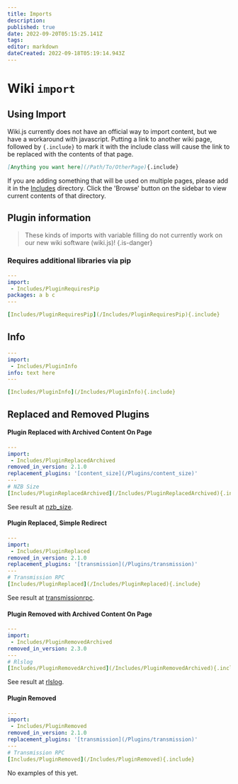 ```yaml
---
title: Imports
description: 
published: true
date: 2022-09-20T05:15:25.141Z
tags: 
editor: markdown
dateCreated: 2022-09-18T05:19:14.943Z
---
```


# Wiki `import`

## Using Import
Wiki.js currently does not have an official way to import content, but we have a workaround with javascript. Putting a link to another wiki page, followed by `{.include}` to mark it with the include class will cause the link to be replaced with the contents of that page. 

```markdown
[Anything you want here](/Path/To/OtherPage){.include}
```

If you are adding something that will be used on multiple pages, please add it in the [Includes](/Includes/) directory. Click the 'Browse' button on the sidebar to view current contents of that directory.

## Plugin information

> These kinds of imports with variable filling do not currently work on our new wiki software (wiki.js)!
{.is-danger}

### Requires additional libraries via pip
```yaml
---
import:
 - Includes/PluginRequiresPip
packages: a b c
---

[Includes/PluginRequiresPip](/Includes/PluginRequiresPip){.include}
```

## Info

```yaml
---
import:
 - Includes/PluginInfo
info: text here
---

[Includes/PluginInfo](/Includes/PluginInfo){.include}

```

## Replaced and Removed Plugins
#### Plugin Replaced with Archived Content On Page

```yaml
---
import:
 - Includes/PluginReplacedArchived
removed_in_version: 2.1.0
replacement_plugins: '[content_size](/Plugins/content_size)'
---
# NZB Size
[Includes/PluginReplacedArchived](/Includes/PluginReplacedArchived){.include}
```

See result at [nzb_size](/Plugins/nzb_size).


#### Plugin Replaced, Simple Redirect
```yaml
---
import:
 - Includes/PluginReplaced
removed_in_version: 2.1.0
replacement_plugins: '[transmission](/Plugins/transmission)'
---
# Transmission RPC
[Includes/PluginReplaced](/Includes/PluginReplaced){.include}
```

See result at [transmissionrpc](/Plugins/transmissionrpc).

#### Plugin Removed with Archived Content On Page
```yaml
---
import:
 - Includes/PluginRemovedArchived
removed_in_version: 2.3.0
---
# Rlslog
[Includes/PluginRemovedArchived](/Includes/PluginRemovedArchived){.include}
```

See result at [rlslog](/Plugins/rlslog).

#### Plugin Removed
```yaml
---
import:
 - Includes/PluginRemoved
removed_in_version: 2.1.0
replacement_plugins: '[transmission](/Plugins/transmission)'
---
# Transmission RPC
[Includes/PluginRemoved](/Includes/PluginRemoved){.include}
```

No examples of this yet.
